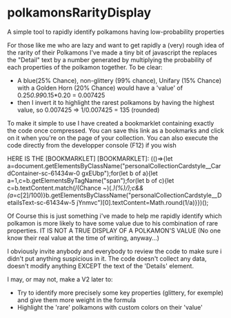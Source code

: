 # polkamonsRarityDisplay
A simple tool to rapidly identify polkamons having low-probability properties

For those like me who are lazy and want to get rapidly a (very) rough idea of the rarity of their Polkamons I've made a tiny bit of javascript the replaces the "Detail" text by a number generated by multiplying the probability of each properties of the polkamon together.
To be clear: 
 - A blue(25% Chance), non-glittery (99% chance), Unifary (15% Chance) with a Golden Horn (20% Chance) would have a 'value' of 0.25*0.99*0.15*0.20 = 0.007425
 - then I invert it to highlight the rarest polkamons by having the highest value, so 0.007425 => 1/0.007425 = 135 (rounded)

To make it simple to use I have created a bookmarklet containing exactly the code once compressed. You can save this link as a bookmarks and click on it when you're on the page of your collection. You can also execute the code directly from the developper console (F12) if you wish 

HERE IS THE [BOOKMARKLET]
[BOOKMARKLET]: (()=>{let a=document.getElementsByClassName("personalCollectionCardstyle__CardContainer-sc-61434w-0 gxEUbp");for(let b of a){let a=1,c=b.getElementsByTagName("span");for(let b of c){let c=b.textContent.match(/(Chance ~)(.*)(%)/);c&&(a*=c[2]/100)}b.getElementsByClassName("personalCollectionCardstyle__DetailsText-sc-61434w-5 jYnmvc")[0].textContent=Math.round(1/a)}})();

Of Course this is just something i've made to help me rapidly identify which polkamon is more likely to have some value due to his combination of rare properties. IT IS NOT A TRUE DISPLAY OF A POLKAMON'S VALUE (No one know their real value at the time of writing, anyway...)

I obviously invite anybody and everybody to review the code to make sure i didn't put anything suspicious in it. The code doesn't collect any data, doesn't modify anything EXCEPT the text of the 'Details' element.

I may, or may not, make a V2 later to:
 - Try to identify more precisely some key properties (glittery, for exemple) and give them more weight in the formula
 - Highlight the 'rare' polkamons with custom colors on their 'value'
